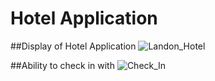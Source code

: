 # Hotel Application 

##Display of Hotel Application 
![Landon_Hotel](https://github.com/jaypowellcs/Hotel/assets/60851811/c28aee14-4f94-4b11-9822-55aea25cd374)

##Ability to check in with 
![Check_In ](https://github.com/jaypowellcs/Hotel/assets/60851811/220d8203-b32b-4639-a2ae-c8734432f54f)

